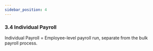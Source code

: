 ```yaml
---
sidebar_position: 4
---
```


### 3.4 Individual Payroll

Individual Payroll = Employee-level payroll run, separate from the bulk payroll process.